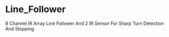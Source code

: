 # Line_Follower
8 Channel IR Array Line Follower
And 2 IR Sensor For Sharp Turn Detection And Stopping
